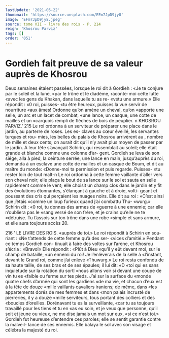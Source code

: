 ```yaml
---
lastUpdate: '2021-05-22'
thumbnail: 'https://source.unsplash.com/EFm7JpD9jy8'
image: 'EFm7JpD9jy8.jpeg'
source: tome VII - livre des rois - P. 214
reign: 'Khosrou Parviz'
tags: []
order: '051'
---
```


# Gordieh fait preuve de sa valeur auprès de Khosrou

Deux semaines étaient passées, lorsque le roi dit
à Gordieh : «Je te conjure par le soleil et la lune, «par le trône et le diadème, raconte-moi cette lutte «avec les gens du Khakan, dans laquelle tu as re- «vétu une armure.» Elle répondit : «0 roi, puisses-
«tu être heureux, puisses la vue servir de nourriture «aux âmes! Ordonne qu’on amène un cheval, qu’on
«apporte une selle, un arc et un lacet de combat, «une lance, un casque, une cotte de mailles et un «carquois rempli de flèches de bois de peuplier. n
KHOSROU PARVIZ.’ 215 Le roi ordonna à un serviteur de préparer une
place dans le jardin, au parterre de roses. Les es- claves au cœur éveillé, les servantes turques et rou-
mies, les belles du palais de Khosrou arrivèrent au
, nombre de mille et deux cents; on aurait dit qu’il n’y avait plus moyen de passer par le jardin. A leur tête s’avançait Schirin, qui ressemblait au soleil; elle était grande et blanche comme une colonne d’ar- gent. Gordieh se leva de son siége, alla à pied, la ceinture serrée, une lance en main, jusqu’auprès
du roi, demanda à un esclave une cotte de mailles et un casque de Boum, et dit au maître du monde: «Donne-moi ta permission et puis regarde. Puisses- «tu rester loin de tout malt-n Le roi ordonna à cette femme vaillante d’aller vers son cheval noir; elle plaça le bout de sa lance sur le sol et sauta en selle rapidement comme le vent; elle choisit un champ clos dans le jardin et y fit des évolutions étonnantes, s’élançant à gauche et à droie, volti-
geant et poussant des cris qui perçaient les nuages
noirs. Elle dit au roi : «C’est ainsi que j’étais
«comme un loup furieux quand j’ai combattu Thu- «wurg.»
Schirin dit : «0 roi, tu donnes des armes de «guerre à une ennemie; car elle n’oubliera pas le «sang versé de son frère, et je crains qu’elle ne te «détruise. Tu t’assois sur ton trône dans une robe «simple et sans armure, et elle aura toujours accès 20.

216 ’ LE LIVRE DES ROIS.
«auprès de toi.» Le roi répondit à Schirin en sou- riant : «Ne t’attends de cette femme qu’à des ser- «vices d’amitié.» Pendant ce temps Gordieh con- tinuait à faire des voltes sur l’arène, et Khosrou s’écria : «Bravo!» Elle répondit : «Plût à Dieu
«qu’il y eût devant moi, sur le champ de bataille, «un ennemi du roi! Je l’enlèverais de la selle à «l’instant, devant le Grand roi, comme j’ai enlevé
«Thuwurg.» Le roi resta confondu de sa haute taille, de ses bras et de ses épaules; il lui dit: «D «toi qui es sans inquiétude sur la rotation du sortl «nous allons voir si devant une coupe de vin tu es «faible ou ferme sur tes pieds. J’ai sur la surface du «monde quatre chefs d’armée qui sont les gardiens
«de ma vie, et chacun d’eux est à la tête de douze
«mille vaillants cavaliers iraniens; de même, dans «les appartements dorés de mes femmes et dans «mon palais incrusté de pierreries, il y a douze «mille serviteurs, tous portant des colliers et des «boucles d’oreilles. Dorénavant tu es la surveillante,
«car tu as toujours travaillé pour les tiens et tu en
«as eu soin, et je veux que personne, qu’il soit
et jeune ou vieux, ne me dise jamais un mot sur eux, «si ce n’est toi.» Gordieh fut heureuse d’entendre
ces paroles; elle se sentit garantie contre la malveil-
lance de ses ennemis. Elle balaya le sol avec son visage et célébra la majesté du roi.
